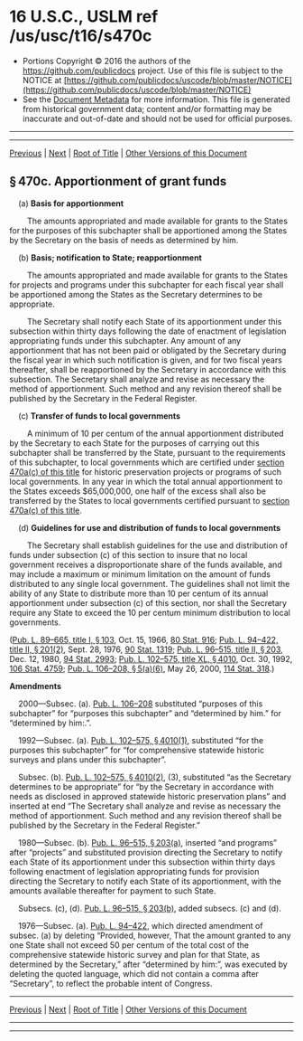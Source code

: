 ---
---

# 16 U.S.C., USLM ref /us/usc/t16/s470c

* Portions Copyright © 2016 the authors of the https://github.com/publicdocs project.
  Use of this file is subject to the NOTICE at [https://github.com/publicdocs/uscode/blob/master/NOTICE](https://github.com/publicdocs/uscode/blob/master/NOTICE)
* See the [Document Metadata](././../../../../../..//README.md) for more information.
  This file is generated from historical government data; content and/or formatting may be inaccurate and out-of-date and should not be used for official purposes.

----------
----------

[Previous](./../../../../../..//us/usc/t16/ch1A/schII/ptA/m__us_usc_t16_s470b–1.md) | [Next](./../../../../../..//us/usc/t16/ch1A/schII/ptA/m__us_usc_t16_s470d.md) | [Root of Title](./../../../../../../) | [Other Versions of this Document](https://publicdocs.github.io/go/links?ns=uslm&ref=%2Fus%2Fusc%2Ft16%2Fs470c)

## § 470c. Apportionment of grant funds

    (a) __Basis for apportionment__ 

        The amounts appropriated and made available for grants to the States for the purposes of this subchapter shall be apportioned among the States by the Secretary on the basis of needs as determined by him.

    (b) __Basis; notification to State; reapportionment__ 

        The amounts appropriated and made available for grants to the States for projects and programs under this subchapter for each fiscal year shall be apportioned among the States as the Secretary determines to be appropriate.

        The Secretary shall notify each State of its apportionment under this subsection within thirty days following the date of enactment of legislation appropriating funds under this subchapter. Any amount of any apportionment that has not been paid or obligated by the Secretary during the fiscal year in which such notification is given, and for two fiscal years thereafter, shall be reapportioned by the Secretary in accordance with this subsection. The Secretary shall analyze and revise as necessary the method of apportionment. Such method and any revision thereof shall be published by the Secretary in the Federal Register.

    (c) __Transfer of funds to local governments__ 

        A minimum of 10 per centum of the annual apportionment distributed by the Secretary to each State for the purposes of carrying out this subchapter shall be transferred by the State, pursuant to the requirements of this subchapter, to local governments which are certified under [section 470a(c) of this title][/us/usc/t16/s470a/c] for historic preservation projects or programs of such local governments. In any year in which the total annual apportionment to the States exceeds $65,000,000, one half of the excess shall also be transferred by the States to local governments certified pursuant to [section 470a(c) of this title][/us/usc/t16/s470a/c].

    (d) __Guidelines for use and distribution of funds to local governments__ 

        The Secretary shall establish guidelines for the use and distribution of funds under subsection (c) of this section to insure that no local government receives a disproportionate share of the funds available, and may include a maximum or minimum limitation on the amount of funds distributed to any single local government. The guidelines shall not limit the ability of any State to distribute more than 10 per centum of its annual apportionment under subsection (c) of this section, nor shall the Secretary require any State to exceed the 10 per centum minimum distribution to local governments.

([Pub. L. 89–665, title I, § 103][/us/pl/89/665/s103], Oct. 15, 1966, [80 Stat. 916][/us/stat/80/916]; [Pub. L. 94–422, title II, § 201(2)][/us/pl/94/422/s201/2], Sept. 28, 1976, [90 Stat. 1319][/us/stat/90/1319]; [Pub. L. 96–515, title II, § 203][/us/pl/96/515/s203], Dec. 12, 1980, [94 Stat. 2993][/us/stat/94/2993]; [Pub. L. 102–575, title XL, § 4010][/us/pl/102/575/s4010], Oct. 30, 1992, [106 Stat. 4759][/us/stat/106/4759]; [Pub. L. 106–208, § 5(a)(6)][/us/pl/106/208/s5/a/6], May 26, 2000, [114 Stat. 318][/us/stat/114/318].)

 __Amendments__ 

    2000—Subsec. (a). [Pub. L. 106–208][/us/pl/106/208] substituted “purposes of this subchapter” for “purposes this subchapter” and “determined by him.” for “determined by him:.”.

    1992—Subsec. (a). [Pub. L. 102–575, § 4010(1)][/us/pl/102/575/s4010/1], substituted “for the purposes this subchapter” for “for comprehensive statewide historic surveys and plans under this subchapter”.

    Subsec. (b). [Pub. L. 102–575, § 4010(2)][/us/pl/102/575/s4010/2], (3), substituted “as the Secretary determines to be appropriate” for “by the Secretary in accordance with needs as disclosed in approved statewide historic preservation plans” and inserted at end “The Secretary shall analyze and revise as necessary the method of apportionment. Such method and any revision thereof shall be published by the Secretary in the Federal Register.”

    1980—Subsec. (b). [Pub. L. 96–515, § 203(a)][/us/pl/96/515/s203/a], inserted “and programs” after “projects” and substituted provision directing the Secretary to notify each State of its apportionment under this subsection within thirty days following enactment of legislation appropriating funds for provision directing the Secretary to notify each State of its apportionment, with the amounts available thereafter for payment to such State.

    Subsecs. (c), (d). [Pub. L. 96–515, § 203(b)][/us/pl/96/515/s203/b], added subsecs. (c) and (d).

    1976—Subsec. (a). [Pub. L. 94–422][/us/pl/94/422], which directed amendment of subsec. (a) by deleting “Provided, however, That the amount granted to any one State shall not exceed 50 per centum of the total cost of the comprehensive statewide historic survey and plan for that State, as determined by the Secretary,” after “determined by him:”, was executed by deleting the quoted language, which did not contain a comma after “Secretary”, to reflect the probable intent of Congress.

----------

[Previous](./../../../../../..//us/usc/t16/ch1A/schII/ptA/m__us_usc_t16_s470b–1.md) | [Next](./../../../../../..//us/usc/t16/ch1A/schII/ptA/m__us_usc_t16_s470d.md) | [Root of Title](./../../../../../../) | [Other Versions of this Document](https://publicdocs.github.io/go/links?ns=uslm&ref=%2Fus%2Fusc%2Ft16%2Fs470c)

----------
----------

[/us/usc/t16/s470a/c]: https://publicdocs.github.io/go/links?ns=uslm&ref=%2Fus%2Fusc%2Ft16%2Fs470a%2Fc
[/us/usc/t16/s470a/c]: https://publicdocs.github.io/go/links?ns=uslm&ref=%2Fus%2Fusc%2Ft16%2Fs470a%2Fc
[/us/pl/89/665/s103]: https://publicdocs.github.io/go/links?ns=uslm&ref=%2Fus%2Fpl%2F89%2F665%2Fs103
[/us/stat/80/916]: https://publicdocs.github.io/go/links?ns=uslm&ref=%2Fus%2Fstat%2F80%2F916
[/us/pl/94/422/s201/2]: https://publicdocs.github.io/go/links?ns=uslm&ref=%2Fus%2Fpl%2F94%2F422%2Fs201%2F2
[/us/stat/90/1319]: https://publicdocs.github.io/go/links?ns=uslm&ref=%2Fus%2Fstat%2F90%2F1319
[/us/pl/96/515/s203]: https://publicdocs.github.io/go/links?ns=uslm&ref=%2Fus%2Fpl%2F96%2F515%2Fs203
[/us/stat/94/2993]: https://publicdocs.github.io/go/links?ns=uslm&ref=%2Fus%2Fstat%2F94%2F2993
[/us/pl/102/575/s4010]: https://publicdocs.github.io/go/links?ns=uslm&ref=%2Fus%2Fpl%2F102%2F575%2Fs4010
[/us/stat/106/4759]: https://publicdocs.github.io/go/links?ns=uslm&ref=%2Fus%2Fstat%2F106%2F4759
[/us/pl/106/208/s5/a/6]: https://publicdocs.github.io/go/links?ns=uslm&ref=%2Fus%2Fpl%2F106%2F208%2Fs5%2Fa%2F6
[/us/stat/114/318]: https://publicdocs.github.io/go/links?ns=uslm&ref=%2Fus%2Fstat%2F114%2F318
[/us/pl/106/208]: https://publicdocs.github.io/go/links?ns=uslm&ref=%2Fus%2Fpl%2F106%2F208
[/us/pl/102/575/s4010/1]: https://publicdocs.github.io/go/links?ns=uslm&ref=%2Fus%2Fpl%2F102%2F575%2Fs4010%2F1
[/us/pl/102/575/s4010/2]: https://publicdocs.github.io/go/links?ns=uslm&ref=%2Fus%2Fpl%2F102%2F575%2Fs4010%2F2
[/us/pl/96/515/s203/a]: https://publicdocs.github.io/go/links?ns=uslm&ref=%2Fus%2Fpl%2F96%2F515%2Fs203%2Fa
[/us/pl/96/515/s203/b]: https://publicdocs.github.io/go/links?ns=uslm&ref=%2Fus%2Fpl%2F96%2F515%2Fs203%2Fb
[/us/pl/94/422]: https://publicdocs.github.io/go/links?ns=uslm&ref=%2Fus%2Fpl%2F94%2F422


